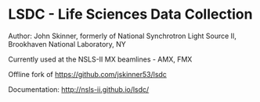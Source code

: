 # LSDC - Life Sciences Data Collection

Author: John Skinner, formerly of National Synchrotron Light Source II, Brookhaven National Laboratory, NY

Currently used at the NSLS-II MX beamlines - AMX, FMX

Offline fork of https://github.com/jskinner53/lsdc

Documentation: http://nsls-ii.github.io/lsdc/ 

